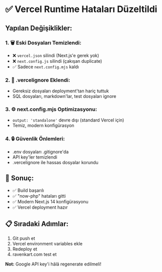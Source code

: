 # ✅ Vercel Runtime Hataları Düzeltildi

## Yapılan Değişiklikler:

### 1. 🗑️ Eski Dosyaları Temizlendi:
- ❌ `vercel.json` silindi (Next.js'e gerek yok)
- ❌ `next.config.js` silindi (çakışan duplicate)
- ✅ Sadece `next.config.mjs` kaldı

### 2. 📝 .vercelignore Eklendi:
- Gereksiz dosyaları deployment'tan hariç tuttuk
- SQL dosyaları, markdown'lar, test dosyaları ignore

### 3. ⚙️ next.config.mjs Optimizasyonu:
- `output: 'standalone'` devre dışı (standard Vercel için)
- Temiz, modern konfigürasyon

### 4. 🔒 Güvenlik Önlemleri:
- .env dosyaları .gitignore'da
- API key'ler temizlendi
- .vercelignore ile hassas dosyalar korundu

## 🎯 Sonuç:
- ✅ Build başarılı
- ✅ "now-php" hataları gitti  
- ✅ Modern Next.js 14 konfigürasyonu
- ✅ Vercel deployment hazır

## 📋 Sıradaki Adımlar:
1. Git push et
2. Vercel environment variables ekle
3. Redeploy et
4. ravenkart.com test et

**Not:** Google API key'i hâlâ regenerate edilmeli!